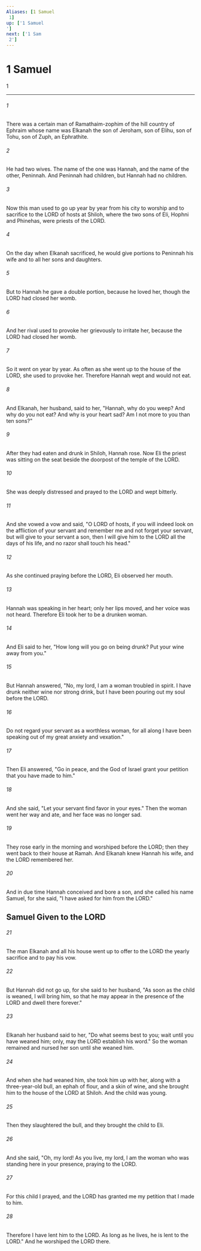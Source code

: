 ```yaml
---
Aliases: [1 Samuel 1]
up: ['1 Samuel']
next: ['1 Sam 2']
---
```

# 1 Samuel 1

***
 

###### 1 
There was a certain man of Ramathaim-zophim of the hill country of Ephraim whose name was Elkanah the son of Jeroham, son of Elihu, son of Tohu, son of Zuph, an Ephrathite.  

###### 2 
He had two wives. The name of the one was Hannah, and the name of the other, Peninnah. And Peninnah had children, but Hannah had no children.  

###### 3 
Now this man used to go up year by year from his city to worship and to sacrifice to the LORD of hosts at Shiloh, where the two sons of Eli, Hophni and Phinehas, were priests of the LORD.  

###### 4 
On the day when Elkanah sacrificed, he would give portions to Peninnah his wife and to all her sons and daughters.  

###### 5 
But to Hannah he gave a double portion, because he loved her, though the LORD had closed her womb.  

###### 6 
And her rival used to provoke her grievously to irritate her, because the LORD had closed her womb.  

###### 7 
So it went on year by year. As often as she went up to the house of the LORD, she used to provoke her. Therefore Hannah wept and would not eat.  

###### 8 
And Elkanah, her husband, said to her, "Hannah, why do you weep? And why do you not eat? And why is your heart sad? Am I not more to you than ten sons?"  

###### 9 
After they had eaten and drunk in Shiloh, Hannah rose. Now Eli the priest was sitting on the seat beside the doorpost of the temple of the LORD.  

###### 10 
She was deeply distressed and prayed to the LORD and wept bitterly.  

###### 11 
And she vowed a vow and said, "O LORD of hosts, if you will indeed look on the affliction of your servant and remember me and not forget your servant, but will give to your servant a son, then I will give him to the LORD all the days of his life, and no razor shall touch his head."  

###### 12 
As she continued praying before the LORD, Eli observed her mouth.  

###### 13 
Hannah was speaking in her heart; only her lips moved, and her voice was not heard. Therefore Eli took her to be a drunken woman.  

###### 14 
And Eli said to her, "How long will you go on being drunk? Put your wine away from you."  

###### 15 
But Hannah answered, "No, my lord, I am a woman troubled in spirit. I have drunk neither wine nor strong drink, but I have been pouring out my soul before the LORD.  

###### 16 
Do not regard your servant as a worthless woman, for all along I have been speaking out of my great anxiety and vexation."  

###### 17 
Then Eli answered, "Go in peace, and the God of Israel grant your petition that you have made to him."  

###### 18 
And she said, "Let your servant find favor in your eyes." Then the woman went her way and ate, and her face was no longer sad.  

###### 19 
They rose early in the morning and worshiped before the LORD; then they went back to their house at Ramah. And Elkanah knew Hannah his wife, and the LORD remembered her.  

###### 20 
And in due time Hannah conceived and bore a son, and she called his name Samuel, for she said, "I have asked for him from the LORD."  ## Samuel Given to the LORD  

###### 21 
The man Elkanah and all his house went up to offer to the LORD the yearly sacrifice and to pay his vow.  

###### 22 
But Hannah did not go up, for she said to her husband, "As soon as the child is weaned, I will bring him, so that he may appear in the presence of the LORD and dwell there forever."  

###### 23 
Elkanah her husband said to her, "Do what seems best to you; wait until you have weaned him; only, may the LORD establish his word." So the woman remained and nursed her son until she weaned him.  

###### 24 
And when she had weaned him, she took him up with her, along with a three-year-old bull, an ephah of flour, and a skin of wine, and she brought him to the house of the LORD at Shiloh. And the child was young.  

###### 25 
Then they slaughtered the bull, and they brought the child to Eli.  

###### 26 
And she said, "Oh, my lord! As you live, my lord, I am the woman who was standing here in your presence, praying to the LORD.  

###### 27 
For this child I prayed, and the LORD has granted me my petition that I made to him.  

###### 28 
Therefore I have lent him to the LORD. As long as he lives, he is lent to the LORD." And he worshiped the LORD there.
